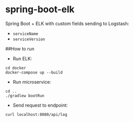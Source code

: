 # spring-boot-elk
Spring Boot + ELK with custom fields sending to Logstash:
 * `serviceName`
 * `serviceVersion`

##How to run

* Run ELK:
```
cd docker
docker-compose up --build
```

* Run microservice:
```
cd ..
./gradlew bootRun
```

* Send request to endpoint:
```
curl localhost:8080/api/log
```